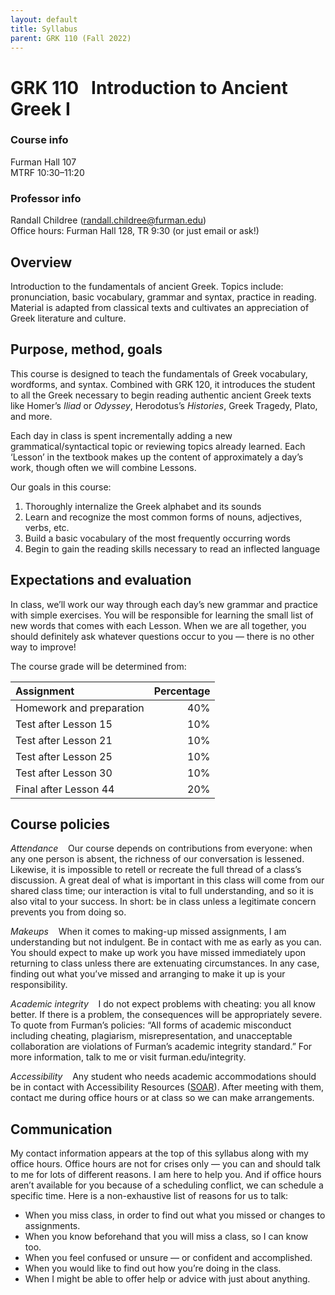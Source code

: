 ```yaml
---
layout: default
title: Syllabus
parent: GRK 110 (Fall 2022)
---
```



# GRK 110 &nbsp; Introduction to Ancient Greek I

### Course info
Furman Hall 107  
MTRF 10:30–11:20

### Professor info
Randall Childree ([randall.childree@furman.edu](mailto:randall.childree@furman.edu))  
Office hours: Furman Hall 128, TR 9:30 (or just email or ask!)

## Overview
Introduction to the fundamentals of ancient Greek. Topics include: pronunciation, basic vocabulary, grammar and syntax, practice in reading. Material is adapted from classical texts and cultivates an appreciation of Greek literature and culture.

## Purpose, method, goals
This course is designed to teach the fundamentals of Greek vocabulary, wordforms, and syntax. Combined with GRK 120, it introduces the student to all the Greek necessary to begin reading authentic ancient Greek texts like Homer’s _Iliad_ or _Odyssey_, Herodotus’s _Histories_, Greek Tragedy, Plato, and more.

Each day in class is spent incrementally adding a new grammatical/syntactical topic or reviewing topics already learned. Each ‘Lesson’ in the textbook makes up the content of approximately a day’s work, though often we will combine Lessons.

Our goals in this course:
1. Thoroughly internalize the Greek alphabet and its sounds
1. Learn and recognize the most common forms of nouns, adjectives, verbs, etc.
1. Build a basic vocabulary of the most frequently occurring words
1. Begin to gain the reading skills necessary to read an inflected language

## Expectations and evaluation
In class, we’ll work our way through each day’s new grammar and practice with simple exercises. You will be responsible for learning the small list of new words that comes with each Lesson. When we are all together, you should definitely ask whatever questions occur to you — there is no other way to improve! 

The course grade will be determined from:

| Assignment | Percentage |
|:-------------|------------------:|
| Homework and preparation | 40%
| Test after Lesson 15 | 10%
| Test after Lesson 21 | 10%
| Test after Lesson 25 | 10%
| Test after Lesson 30 | 10%
| Final after Lesson 44 | 20%

## Course policies
_Attendance_ &nbsp; &nbsp;Our course depends on contributions from everyone: when any one person is absent, the richness of our conversation is lessened. Likewise, it is impossible to retell or recreate the full thread of a class’s discussion. A great deal of what is important in this class will come from our shared class time; our interaction is vital to full understanding, and so it is also vital to your success. In short: be in class unless a legitimate concern prevents you from doing so.

_Makeups_ &nbsp; &nbsp;When it comes to making-up missed assignments, I am understanding but not indulgent. Be in contact with me as early as you can. You should expect to make up work you have missed immediately upon returning to class unless there are extenuating circumstances. In any case, finding out what you’ve missed and arranging to make it up is your responsibility.

_Academic integrity_ &nbsp; &nbsp;I do not expect problems with cheating: you all know better. If there is a problem, the consequences will be appropriately severe. To quote from Furman’s policies: “All forms of academic misconduct including cheating, plagiarism, misrepresentation, and unacceptable collaboration are violations of Furman’s academic integrity standard.” For more information, talk to me or visit furman.edu/integrity.

_Accessibility_ &nbsp; &nbsp;Any student who needs academic accommodations should be in contact with Accessibility Resources ([SOAR](https://www.furman.edu/accessibility/current-student-resources/)). After meeting with them, contact me during office hours or at class so we can make arrangements.

## Communication
My contact information appears at the top of this syllabus along with my office hours. Office hours are not for crises only — you can and should talk to me for lots of different reasons. I am here to help you. And if office hours aren’t available for you because of a scheduling conflict, we can schedule a specific time. Here is a non-exhaustive list of reasons for us to talk:
- When you miss class, in order to find out what you missed or changes to assignments.
- When you know beforehand that you will miss a class, so I can know too.
- When you feel confused or unsure — or confident and accomplished.
- When you would like to find out how you’re doing in the class.
- When I might be able to offer help or advice with just about anything.
